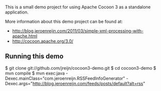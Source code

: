 This is a small demo project for using Apache Cocoon 3 as a standalone application.

More information about this demo project can be found at:

- http://blog.jeroenreijn.com/2011/03/simple-xml-processing-with-apache.html
- http://cocoon.apache.org/3.0/

## Running this demo

$ git clone git://github.com/jreijn/cocoon3-demo.git
$ cd cocoon3-demo
$ mvn compile
$ mvn exec:java -Dexec.mainClass="com.jeroenreijn.RSSFeedInfoGenerator" -Dexec.args="http://blog.jeroenreijn.com/feeds/posts/default?alt=rss"
